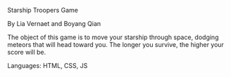 Starship Troopers Game

By Lia Vernaet and Boyang Qian

The object of this game is to move your starship through space, dodging meteors that will head toward you. The longer you survive, the higher your score will be.

Languages: HTML, CSS, JS
